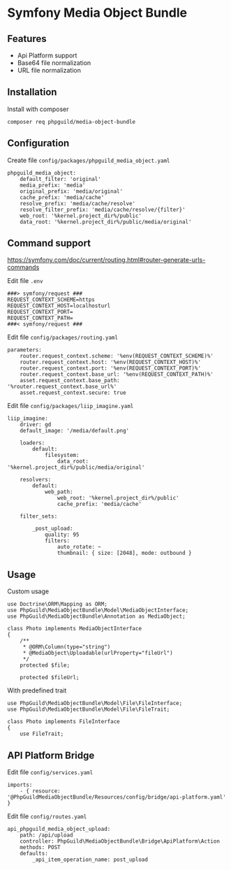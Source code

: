 # Symfony Media Object Bundle

## Features
- Api Platform support
- Base64 file normalization
- URL file normalization

## Installation

Install with composer

    composer req phpguild/media-object-bundle

## Configuration

Create file `config/packages/phpguild_media_object.yaml`

    phpguild_media_object:
        default_filter: 'original'
        media_prefix: 'media'
        original_prefix: 'media/original'
        cache_prefix: 'media/cache'
        resolve_prefix: 'media/cache/resolve'
        resolve_filter_prefix: 'media/cache/resolve/{filter}'
        web_root: '%kernel.project_dir%/public'
        data_root: '%kernel.project_dir%/public/media/original'

## Command support

https://symfony.com/doc/current/routing.html#router-generate-urls-commands

Edit file `.env`

    ###> symfony/request ###
    REQUEST_CONTEXT_SCHEME=https
    REQUEST_CONTEXT_HOST=localhosturl
    REQUEST_CONTEXT_PORT=
    REQUEST_CONTEXT_PATH=
    ###< symfony/request ###

Edit file `config/packages/routing.yaml`

    parameters:
        router.request_context.scheme: '%env(REQUEST_CONTEXT_SCHEME)%'
        router.request_context.host: '%env(REQUEST_CONTEXT_HOST)%'
        router.request_context.port: '%env(REQUEST_CONTEXT_PORT)%'
        router.request_context.base_url: '%env(REQUEST_CONTEXT_PATH)%'
        asset.request_context.base_path: '%router.request_context.base_url%'
        asset.request_context.secure: true

Edit file `config/packages/liip_imagine.yaml`

    liip_imagine:
        driver: gd
        default_image: '/media/default.png'
        
        loaders:
            default:
                filesystem:
                    data_root: '%kernel.project_dir%/public/media/original'
    
        resolvers:
            default:
                web_path:
                    web_root: '%kernel.project_dir%/public'
                    cache_prefix: 'media/cache'
        
        filter_sets:

            _post_upload:
                quality: 95
                filters:
                    auto_rotate: ~
                    thumbnail: { size: [2048], mode: outbound }

## Usage

Custom usage
    
    use Doctrine\ORM\Mapping as ORM;
    use PhpGuild\MediaObjectBundle\Model\MediaObjectInterface;
    use PhpGuild\MediaObjectBundle\Annotation as MediaObject;

    class Photo implements MediaObjectInterface
    {
        /**
         * @ORM\Column(type="string")
         * @MediaObject\Uploadable(urlProperty="fileUrl")
         */
        protected $file;

        protected $fileUrl;

With predefined trait

    use PhpGuild\MediaObjectBundle\Model\File\FileInterface;
    use PhpGuild\MediaObjectBundle\Model\File\FileTrait;

    class Photo implements FileInterface
    {
        use FileTrait;

## API Platform Bridge

Edit file `config/services.yaml`

    imports:
        - { resource: '@PhpGuildMediaObjectBundle/Resources/config/bridge/api-platform.yaml' }

Edit file `config/routes.yaml`

    api_phpguild_media_object_upload:
        path: /api/upload
        controller: PhpGuild\MediaObjectBundle\Bridge\ApiPlatform\Action
        methods: POST
        defaults:
            _api_item_operation_name: post_upload
